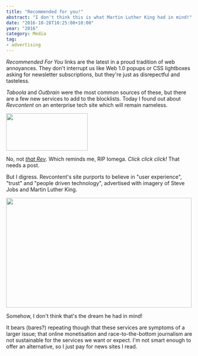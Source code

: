 ```yaml
---
title: "Recommended for you!"
abstract: "I don't think this is what Martin Luther King had in mind!"
date: "2016-10-28T10:25:00+10:00"
year: "2016"
category: Media
tag:
- advertising
---
```

*Recommended For You* links are the latest in a proud tradition of web annoyances. They don't interrupt us like Web 1.0 popups or CSS lightboxes asking for newsletter subscriptions, but they're just as disrepectful and tasteless.

*Taboola* and *Outbrain* were the most common sources of these, but there are a few new services to add to the blocklists. Today I found out about *Revcontent* on an enterprise tech site which will remain nameless.

<p><img src="https://rubenerd.com/files/2016/Iomega-Rev-Drive.jpg" alt="" srcset="https://rubenerd.com/files/2016/Iomega-Rev-Drive.jpg 1x, https://rubenerd.com/files/2016/Iomega-Rev-Drive@2x.jpg 2x" style="width:220px; height:100px;" /></p>

No, not *[that Rev]*. Which reminds me, RIP Iomega. *Click click click!* That needs a post.

But I digress. Revcontent's site purports to believe in "user experience", "trust" and "people driven technology", advertised with imagery of Steve Jobs and Martin Luther King.

<p><img src="https://rubenerd.com/files/2016/slide2.jpg" alt="" srcset="https://rubenerd.com/files/2016/slide2.jpg 1x, https://rubenerd.com/files/2016/slide2@2x.jpg 2x" style="width:500px; height:295px" /></p>

Somehow, I don't think that's the dream he had in mind!

It bears (bares?) repeating though that these services are symptoms of a larger issue; that online monetisation and race-to-the-bottom journalism are not sustainable for the services we want or expect. I'm not smart enough to offer an alternative, so I just pay for news sites I read.

[that Rev]: https://en.wikipedia.org/wiki/REV_(disk)

